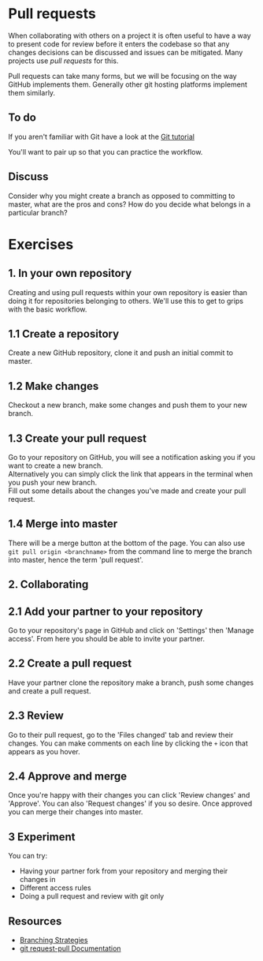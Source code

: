 # Pull requests
When collaborating with others on a project it is often useful to have a
way to present code for review before it enters the codebase so that any 
changes decisions can be discussed and issues can be mitigated. Many 
projects use *pull requests* for this.

Pull requests can take many forms, but we will be focusing on the way GitHub
implements them. Generally other git hosting platforms implement them
similarly.

## To do
If you aren't familiar with Git have a look at the [Git tutorial](/guides/02-Git)

You'll want to pair up so that you can practice the workflow.

## Discuss
Consider why you might create a branch as opposed to committing to
master, what are the pros and cons? How do you decide what belongs in 
a particular branch?

# Exercises
## 1. In your own repository 
Creating and using pull requests within your own repository is easier
than doing it for repositories belonging to others. We'll use this to 
get to grips with the basic workflow.

## 1.1 Create a repository
Create a new GitHub repository, clone it and push an initial commit to
master.

## 1.2 Make changes
Checkout a new branch, make some changes and push them to your new branch.

## 1.3 Create your pull request
Go to your repository on GitHub, you will see a notification asking you if
you want to create a new branch.  
Alternatively you can simply click the link that appears in the terminal
when you push your new branch.  
Fill out some details about the changes you've made and create your pull
request.

## 1.4 Merge into master
There will be a merge button at the bottom of the page. You can also use
`git pull origin <branchname>` from the command line to merge the branch
into master, hence the term 'pull request'.

## 2. Collaborating
## 2.1 Add your partner to your repository
Go to your repository's page in GitHub and click on 'Settings' then 
'Manage access'. From here you should be able to invite your partner.

## 2.2 Create a pull request
Have your partner clone the repository make a branch, push some changes 
and create a pull request.

## 2.3 Review
Go to their pull request, go to the 'Files changed' tab and review their
changes. You can make comments on each line by clicking the `+` icon that
appears as you hover.

## 2.4 Approve and merge
Once you're happy with their changes you can click 'Review changes' and
'Approve'. You can also 'Request changes' if you so desire. Once approved 
you can merge their changes into master.  

## 3 Experiment
You can try:
- Having your partner fork from your repository and merging their changes in
- Different access rules
- Doing a pull request and review with git only

## Resources
- [Branching Strategies](https://www.perforce.com/blog/vcs/best-branching-strategies-high-velocity-development)
- [git request-pull Documentation](https://git-scm.com/docs/git-request-pull)
